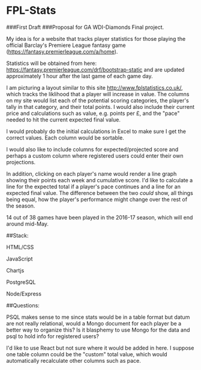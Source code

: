 # FPL-Stats

###First Draft 
###Proposal for GA WDI-Diamonds Final project. 

My idea is for a website that tracks player statistics for those playing the official Barclay's Premiere League fantasy game (https://fantasy.premierleague.com/a/home). 

Statistics will be obtained from here: https://fantasy.premierleague.com/drf/bootstrap-static and are updated approximately 1 hour after the last game of each game day. 

I am picturing a layout similar to this site http://www.fplstatistics.co.uk/, which tracks the liklihood that a player will increase in value. The columns on my site would list each of the potential scoring categories, the player's tally in that category, and their total points. I would also include their current price and calculations such as value, e.g. points per £, and the "pace" needed to hit the current expected final value. 

I would probably do the initial calculations in Excel to make sure I get the correct values. Each column would be sortable.

I would also like to include columns for expected/projected score and perhaps a custom column where registered users could enter their own projections. 

In addition, clicking on each player's name would render a line graph showing their points each week and cumulative score. I'd like to calculate a line for the expected total if a player's pace continues and a line for an expected final value. The difference between the two *could* show, all things being equal,  how the player's performance might change over the rest of the season. 

14 out of 38 games have been played in the 2016-17 season, which will end around mid-May. 

##Stack: 

HTML/CSS 

JavaScript 

Chartjs 

PostgreSQL 

Node/Express


##Questions:

PSQL makes sense to me since stats would be in a table format but datum are not really relational, would a Mongo document for each player be a better way to organize this? Is it blasphemy to use Mongo for the data and psql to hold info for registered users?

I'd like to use React but not sure where it would be added in here. I suppose one table column could be the "custom" total value, which would automatically recalculate other columns such as pace. 

